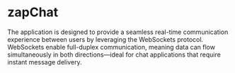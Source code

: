 # zapChat
The application is designed to provide a seamless real-time communication experience between users by leveraging the WebSockets protocol. WebSockets enable full-duplex communication, meaning data can flow simultaneously in both directions—ideal for chat applications that require instant message delivery.
